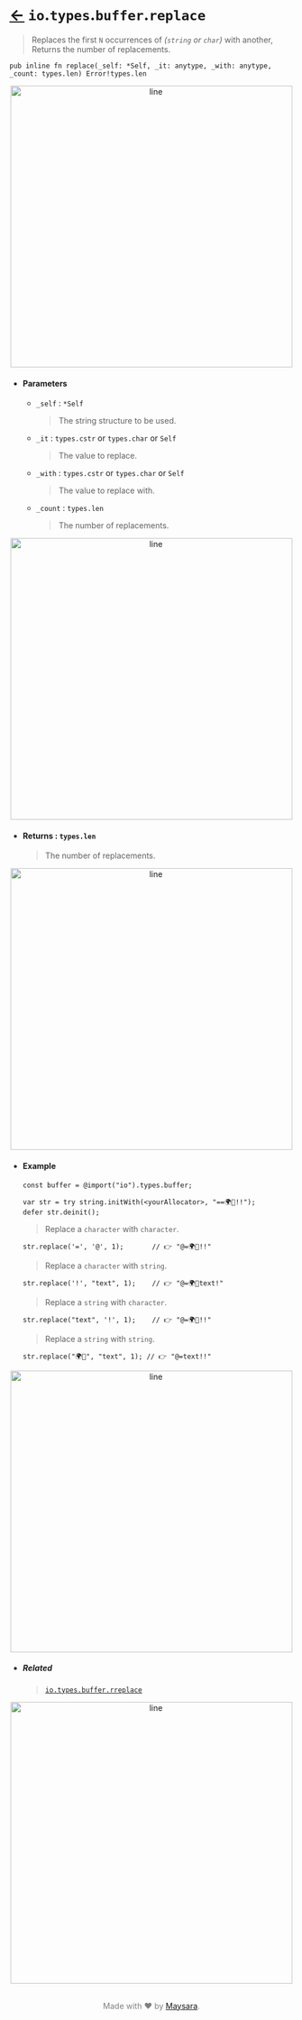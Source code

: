 # [←](../readme.md) `io`.`types`.`buffer`.`replace`

> Replaces the first `N` occurrences of _(`string` or `char`)_ with another, Returns the number of replacements.

```zig
pub inline fn replace(_self: *Self, _it: anytype, _with: anytype, _count: types.len) Error!types.len
```


<div align="center">
<img src="https://raw.githubusercontent.com/Super-ZIG/io/refs/heads/main/docs/dist/img/md/line.png" alt="line" style="width:500px;"/>
</div>

- #### Parameters

    - `_self` : `*Self`

        > The string structure to be used.

    - `_it` : `types.cstr` or `types.char` or `Self`

        > The value to replace.

    - `_with` : `types.cstr` or `types.char` or `Self`

        > The value to replace with.

    - `_count` : `types.len`

        > The number of replacements.

<div align="center">
<img src="https://raw.githubusercontent.com/Super-ZIG/io/refs/heads/main/docs/dist/img/md/line.png" alt="line" style="width:500px;"/>
</div>

- #### Returns : `types.len`

    > The number of replacements.

<div align="center">
<img src="https://raw.githubusercontent.com/Super-ZIG/io/refs/heads/main/docs/dist/img/md/line.png" alt="line" style="width:500px;"/>
</div>

- #### Example

    ```zig
    const buffer = @import("io").types.buffer;
    ```

    ```zig
    var str = try string.initWith(<yourAllocator>, "==🌍🌟!!");
    defer str.deinit();
    ```

    > Replace a `character` with `character`.

    ```zig
    str.replace('=', '@', 1);       // 👉 "@=🌍🌟!!"
    ```

    > Replace a `character` with `string`.

    ```zig
    str.replace('!', "text", 1);    // 👉 "@=🌍🌟text!"
    ```

    > Replace a `string` with `character`.

    ```zig
    str.replace("text", '!', 1);    // 👉 "@=🌍🌟!!"
    ```

    > Replace a `string` with `string`.

    ```zig
    str.replace("🌍🌟", "text", 1); // 👉 "@=text!!"
    ```

<div align="center">
<img src="https://raw.githubusercontent.com/Super-ZIG/io/refs/heads/main/docs/dist/img/md/line.png" alt="line" style="width:500px;"/>
</div>

- ##### Related

  > [`io.types.buffer.rreplace`](./rreplace.md)


<div align="center">
<img src="https://raw.githubusercontent.com/Super-ZIG/io/refs/heads/main/docs/dist/img/md/line.png" alt="line" style="width:500px;"/>
</div>

<p align="center" style="color:grey;"><br />Made with ❤️ by <a href="http://github.com/maysara-elshewehy" target="blank">Maysara</a>.</p>